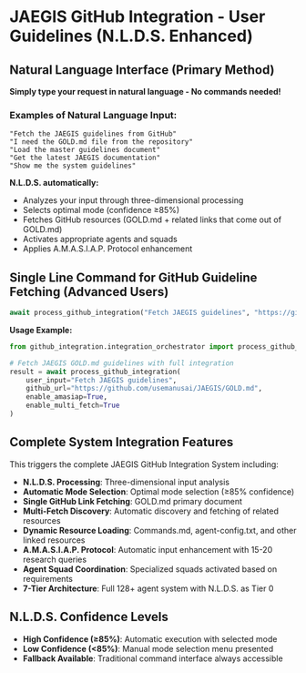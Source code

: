 # JAEGIS GitHub Integration - User Guidelines (N.L.D.S. Enhanced)

## Natural Language Interface (Primary Method)

**Simply type your request in natural language - No commands needed!**

### Examples of Natural Language Input:
```text
"Fetch the JAEGIS guidelines from GitHub"
"I need the GOLD.md file from the repository"
"Load the master guidelines document"
"Get the latest JAEGIS documentation"
"Show me the system guidelines"
```

**N.L.D.S. automatically:**
- Analyzes your input through three-dimensional processing
- Selects optimal mode (confidence ≥85%)
- Fetches GitHub resources (GOLD.md + related links that come out of GOLD.md)
- Activates appropriate agents and squads
- Applies A.M.A.S.I.A.P. Protocol enhancement

## Single Line Command for GitHub Guideline Fetching (Advanced Users)

```python
await process_github_integration("Fetch JAEGIS guidelines", "https://github.com/usemanusai/JAEGIS/GOLD.md", enable_amasiap=True, enable_multi_fetch=True)
```

**Usage Example:**
```python
from github_integration.integration_orchestrator import process_github_integration

# Fetch JAEGIS GOLD.md guidelines with full integration
result = await process_github_integration(
    user_input="Fetch JAEGIS guidelines",
    github_url="https://github.com/usemanusai/JAEGIS/GOLD.md",
    enable_amasiap=True,
    enable_multi_fetch=True
)
```

## Complete System Integration Features

This triggers the complete JAEGIS GitHub Integration System including:
- **N.L.D.S. Processing**: Three-dimensional input analysis
- **Automatic Mode Selection**: Optimal mode selection (≥85% confidence)
- **Single GitHub Link Fetching**: GOLD.md primary document
- **Multi-Fetch Discovery**: Automatic discovery and fetching of related resources
- **Dynamic Resource Loading**: Commands.md, agent-config.txt, and other linked resources
- **A.M.A.S.I.A.P. Protocol**: Automatic input enhancement with 15-20 research queries
- **Agent Squad Coordination**: Specialized squads activated based on requirements
- **7-Tier Architecture**: Full 128+ agent system with N.L.D.S. as Tier 0

## N.L.D.S. Confidence Levels

- **High Confidence (≥85%)**: Automatic execution with selected mode
- **Low Confidence (<85%)**: Manual mode selection menu presented
- **Fallback Available**: Traditional command interface always accessible
